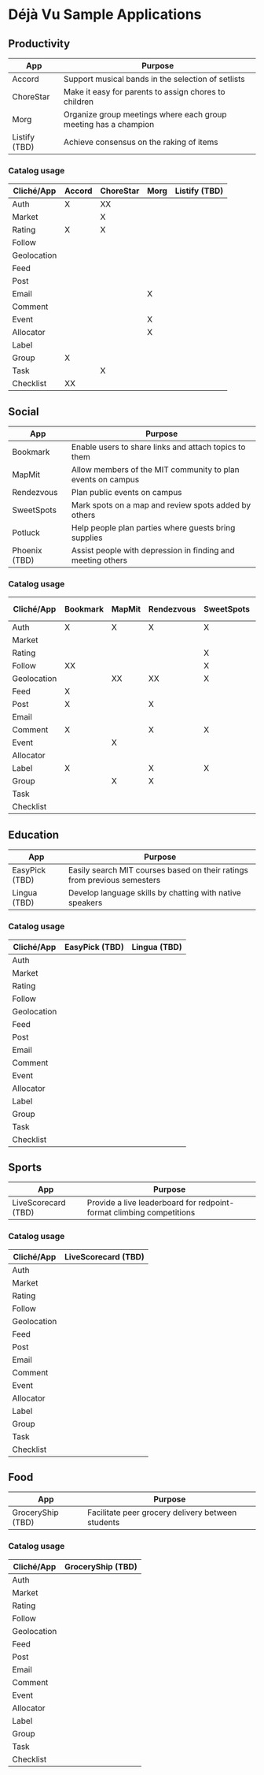 Déjà Vu Sample Applications
===========================

Productivity
------------

| App | Purpose |
| ------ | ------- |
| Accord | Support musical bands in the selection of setlists |
| ChoreStar | Make it easy for parents to assign chores to children |
| Morg | Organize group meetings where each group meeting has a champion |
| Listify (TBD) | Achieve consensus on the raking of items |

### Catalog usage

| Cliché/App | Accord | ChoreStar | Morg | Listify (TBD) |
| ---------- | ------ | --------- | ---- | -------       |
| Auth       |   X    |    XX     |      |               |
| Market     |        |     X     |      |               |
| Rating     |   X    |     X     |      |               |
| Follow     |        |           |      |               |
| Geolocation|        |           |      |               |
| Feed       |        |           |      |               |
| Post       |        |           |      |               |
| Email      |        |           |  X   |               |
| Comment    |        |           |      |               |
| Event      |        |           |  X   |               |
| Allocator  |        |           |  X   |               |
| Label      |        |           |      |               |
| Group      |   X    |           |      |               |
| Task       |        |     X     |      |               |
| Checklist  |   XX   |           |      |               |

Social
------

| App | Purpose |
| ------ | ------- |
| Bookmark | Enable users to share links and attach topics to them |
| MapMit | Allow members of the MIT community to plan events on campus |
| Rendezvous | Plan public events on campus |
| SweetSpots | Mark spots on a map and review spots added by others|
| Potluck | Help people plan parties where guests bring supplies |
| Phoenix (TBD) | Assist people with depression in finding and meeting others |

### Catalog usage

| Cliché/App | Bookmark | MapMit | Rendezvous | SweetSpots | Potluck | Phoenix (TBD) |
| ---------- | -------- | ------ | ---------- | ---------- | ------- | -------       |
| Auth       |    X     |   X    |     X      |    X       |   X     |               |
| Market     |          |        |            |            |   X     |               |
| Rating     |          |        |            |    X       |         |               |
| Follow     |    XX    |        |            |    X       |         |               |
| Geolocation|          |   XX   |     XX     |    X       |         |               |
| Feed       |    X     |        |            |            |         |               |
| Post       |    X     |        |     X      |            |         |               |
| Email      |          |        |            |            |         |               |
| Comment    |    X     |        |     X      |    X       |         |               |
| Event      |          |   X    |            |            |         |               |
| Allocator  |          |        |            |            |         |               |
| Label      |    X     |        |     X      |    X       |         |               |
| Group      |          |   X    |     X      |            |    X    |               |
| Task       |          |        |            |            |         |               |
| Checklist  |          |        |            |            |         |               |

Education
---------

| App | Purpose |
| ------ | ------- |
| EasyPick (TBD) | Easily search MIT courses based on their ratings from previous semesters |
| Lingua (TBD) | Develop language skills by chatting with native speakers |

### Catalog usage

| Cliché/App | EasyPick (TBD) | Lingua (TBD) |
| ---------- | --------       | ------       |
| Auth       |                |              |
| Market     |                |              |
| Rating     |                |              |
| Follow     |                |              |
| Geolocation|                |              |
| Feed       |                |              |
| Post       |                |              |
| Email      |                |              |
| Comment    |                |              |
| Event      |                |              |
| Allocator  |                |              |
| Label      |                |              |
| Group      |                |              |
| Task       |                |              |
| Checklist  |                |              |

Sports
-------

| App | Purpose |
| ------ | ------- |
| LiveScorecard (TBD) | Provide a live leaderboard for redpoint-format climbing competitions |

### Catalog usage

| Cliché/App | LiveScorecard (TBD) |
| ---------- | -------------       |
| Auth       |                     |
| Market     |                     |
| Rating     |                     |
| Follow     |                     |
| Geolocation|                     |
| Feed       |                     |
| Post       |                     |
| Email      |                     |
| Comment    |                     |
| Event      |                     |
| Allocator  |                     |
| Label      |                     |
| Group      |                     |
| Task       |                     |
| Checklist  |                     |

Food
----

| App | Purpose |
| ------ | ------- |
| GroceryShip (TBD) | Facilitate peer grocery delivery between students |

### Catalog usage

| Cliché/App | GroceryShip (TBD) |
| ---------- | -----------       |
| Auth       |                   |
| Market     |                   |
| Rating     |                   |
| Follow     |                   |
| Geolocation|                   |
| Feed       |                   |
| Post       |                   |
| Email      |                   |
| Comment    |                   |
| Event      |                   |
| Allocator  |                   |
| Label      |                   |
| Group      |                   |
| Task       |                   |
| Checklist  |                   |
